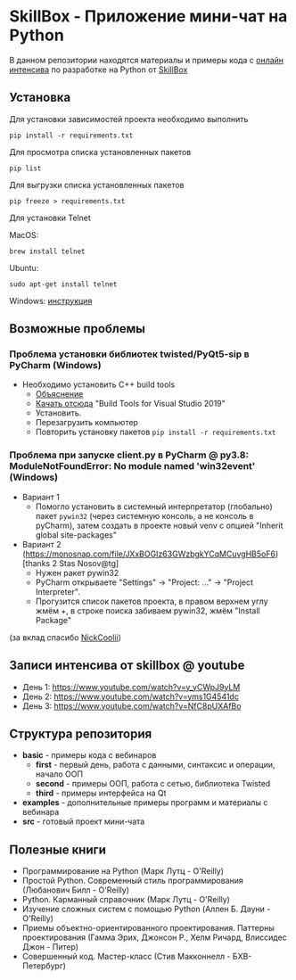 # SkillBox - Приложение мини-чат на Python

В данном репозитории находятся материалы и примеры кода с 
[онлайн интенсива](https://webinar.skillbox.ru/messenger-python/) по разработке на Python от [SkillBox](https://skillbox.ru) 

## Установка

Для установки зависимостей проекта необходимо выполнить

```
pip install -r requirements.txt
```

Для просмотра списка установленных пакетов

```
pip list
```

Для выгрузки списка установленных пакетов

```
pip freeze > requirements.txt
```

Для установки Telnet

MacOS:
```
brew install telnet
```

Ubuntu:
```
sudo apt-get install telnet
```

Windows: [инструкция](https://help.keenetic.com/hc/ru/articles/213965809-%D0%92%D0%BA%D0%BB%D1%8E%D1%87%D0%B5%D0%BD%D0%B8%D0%B5-%D1%81%D0%BB%D1%83%D0%B6%D0%B1-Telnet-%D0%B8-TFTP-%D0%B2-Windows)

## Возможные проблемы

### Проблема установки библиотек twisted/PyQt5-sip в PyCharm (Windows)

- Необходимо установить С++ build tools
    - [Объяснение](https://stackoverflow.com/a/40525033/4941870)
    - [Качать отсюда](https://visualstudio.microsoft.com/downloads/#build-tools-for-visual-studio-2019) "Build Tools for Visual Studio 2019"
    - Установить.
    - Перезагрузить компьютер
    - Повторить установку пакетов `pip install -r requirements.txt`

### Проблема при запуске client.py в PyCharm @ py3.8: ModuleNotFoundError: No module named 'win32event' (Windows)

- Вариант 1
    - Помогло установить в системный интерпретатор (глобально) пакет `pywin32` (через системную консоль, а не консоль в pyCharm), затем создать в проекте новый venv с опцией "Inherit global site-packages"
- Вариант 2 (https://monosnap.com/file/JXxBOGIz63GWzbgkYCqMCuvgHB5oF6) [thanks 2 Stas Nosov@tg]
    - Нужен ракет pywin32
    - PyCharm открываете "Settings" -> "Project: ..." -> "Project Interpreter".
    - Прогузится список пакетов проекта, в правом верхнем углу жмём +, в строке поиска забиваем pywin32, жмём "Install Package"
    
(за вклад спасибо [NickCoolii](https://github.com/NickCoolii))

## Записи интенсива от skillbox @ youtube

- День 1: https://www.youtube.com/watch?v=y_yCWpJ9yLM
- День 2: https://www.youtube.com/watch?v=yms1G4541dc
- День 3: https://www.youtube.com/watch?v=NfC8pUXAfBo

## Структура репозитория

- **basic** - примеры кода с вебинаров
    - **first** - первый день, работа с данными, синтаксис и операции, начало ООП
    - **second** - примеры ООП, работа с сетью, библиотека Twisted 
    - **third** - примеры интерфейса на Qt
- **examples** - дополнительные примеры программ и материалы с вебинара
- **src** - готовый проект мини-чата

## Полезные книги

- Программирование на Python (Марк Лутц - O'Reilly)
- Простой Python. Современный стиль программирования (Любанович Билл - O'Reilly)
- Python. Карманный справочник (Марк Лутц - O'Reilly)
- Изучение сложных систем с помощью Python (Аллен Б. Дауни - O'Reilly)
- Приемы объектно-ориентированного проектирования. Паттерны проектирования (Гамма Эрих, Джонсон Р., Хелм Ричард, Влиссидес Джон - Питер)
- Совершенный код. Мастер-класс (Стив Макконнелл - БХВ-Петербург)
